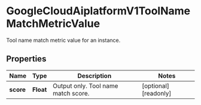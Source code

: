 

# GoogleCloudAiplatformV1ToolNameMatchMetricValue

Tool name match metric value for an instance.

## Properties

| Name | Type | Description | Notes |
|------------ | ------------- | ------------- | -------------|
|**score** | **Float** | Output only. Tool name match score. |  [optional] [readonly] |



